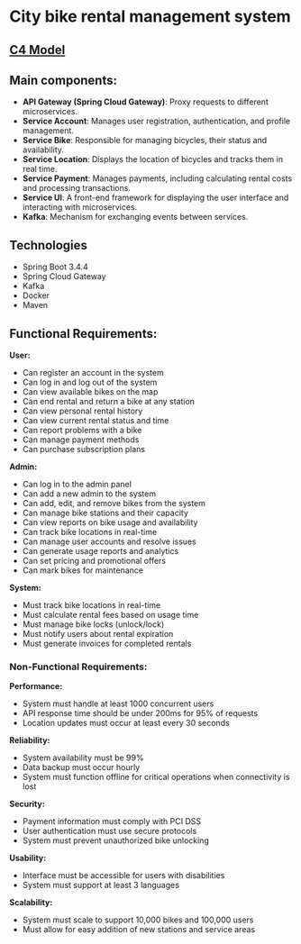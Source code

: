 # City bike rental management system
## [C4 Model](https://drive.google.com/file/d/1B0YqFhIPC5O9Iab_oIx6Y92gEqxcaK4J/view?usp=sharing)

## Main components:
- **API Gateway (Spring Cloud Gateway)**: Proxy requests to different microservices.
- **Service Account**: Manages user registration, authentication, and profile management.
- **Service Bike**: Responsible for managing bicycles, their status and availability.
- **Service Location**: Displays the location of bicycles and tracks them in real time.
- **Service Payment**: Manages payments, including calculating rental costs and processing transactions.
- **Service UI**: A front-end framework for displaying the user interface and interacting with microservices.
- **Kafka**: Mechanism for exchanging events between services.

## Technologies
- Spring Boot 3.4.4
- Spring Cloud Gateway
- Kafka
- Docker
- Maven

## Functional Requirements:

**User:**
- Can register an account in the system
- Can log in and log out of the system
- Can view available bikes on the map
- Can end rental and return a bike at any station
- Can view personal rental history
- Can view current rental status and time
- Can report problems with a bike
- Can manage payment methods
- Can purchase subscription plans

**Admin:**
- Can log in to the admin panel
- Can add a new admin to the system
- Can add, edit, and remove bikes from the system
- Can manage bike stations and their capacity
- Can view reports on bike usage and availability
- Can track bike locations in real-time
- Can manage user accounts and resolve issues
- Can generate usage reports and analytics
- Can set pricing and promotional offers
- Can mark bikes for maintenance

**System:**
- Must track bike locations in real-time
- Must calculate rental fees based on usage time
- Must manage bike locks (unlock/lock)
- Must notify users about rental expiration
- Must generate invoices for completed rentals

### Non-Functional Requirements:

**Performance:**
- System must handle at least 1000 concurrent users
- API response time should be under 200ms for 95% of requests
- Location updates must occur at least every 30 seconds

**Reliability:**
- System availability must be 99%
- Data backup must occur hourly
- System must function offline for critical operations when connectivity is lost

**Security:**
- Payment information must comply with PCI DSS
- User authentication must use secure protocols
- System must prevent unauthorized bike unlocking

**Usability:**
- Interface must be accessible for users with disabilities
- System must support at least 3 languages

**Scalability:**
- System must scale to support 10,000 bikes and 100,000 users
- Must allow for easy addition of new stations and service areas
